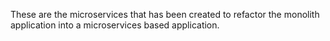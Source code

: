 These are the microservices that has been created to refactor the monolith application into a microservices based application.
